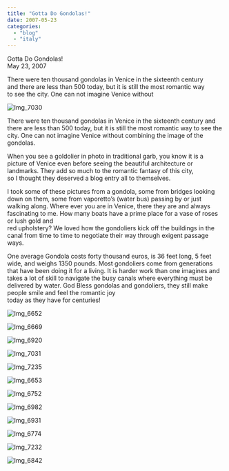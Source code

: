 ```yaml
---
title: "Gotta Do Gondolas!"
date: 2007-05-23
categories: 
  - "blog"
  - "italy"
---
```


Gotta Do Gondolas!  
May 23, 2007

There were ten thousand gondolas in Venice in the sixteenth century  
and there are less than 500 today, but it is still the most romantic way  
to see the city. One can not imagine Venice without

<!--more-->

![Img_7030](https://pub-ac94b3f306b24c0dba4238943c97f2e1.r2.dev/photos/uncategorized/2008/03/06/img_7030.png)

There were ten thousand gondolas in Venice in the sixteenth century and there are less than 500 today, but it is still the most romantic way to see the city. One can not imagine Venice without combining the image of the gondolas.

When you see a goldolier in photo in traditional garb, you know it is a picture of Venice even before seeing the beautiful architecture or landmarks. They add so much to the romantic fantasy of this city,  
so I thought they deserved a blog entry all to themselves.

I took some of these pictures from a gondola, some from bridges looking down on them, some from vaporetto’s (water bus) passing by or just walking along. Where ever you are in Venice, there they are and always fascinating to me. How many boats have a prime place for a vase of roses or lush gold and  
red upholstery? We loved how the gondoliers kick off the buildings in the canal from time to time to negotiate their way through exigent passage ways.

One average Gondola costs forty thousand euros, is 36 feet long, 5 feet wide, and weighs 1350 pounds. Most gondoliers come from generations that have been doing it for a living. It is harder work than one imagines and takes a lot of skill to navigate the busy canals where everything must be delivered by water. God Bless gondolas and gondoliers, they still make people smile and feel the romantic joy  
today as they have for centuries!

![Img_6652](https://pub-ac94b3f306b24c0dba4238943c97f2e1.r2.dev/photos/uncategorized/2008/03/06/img_6652.png)

![Img_6669](https://pub-ac94b3f306b24c0dba4238943c97f2e1.r2.dev/photos/uncategorized/2008/03/06/img_6669.png)

![Img_6920](https://pub-ac94b3f306b24c0dba4238943c97f2e1.r2.dev/photos/uncategorized/2008/03/06/img_6920.png)

![Img_7031](https://pub-ac94b3f306b24c0dba4238943c97f2e1.r2.dev/photos/uncategorized/2008/03/06/img_7031.png)

![Img_7235](https://pub-ac94b3f306b24c0dba4238943c97f2e1.r2.dev/photos/uncategorized/2008/03/06/img_7235.png)

![Img_6653](https://pub-ac94b3f306b24c0dba4238943c97f2e1.r2.dev/photos/uncategorized/2008/03/06/img_6653.png)

![Img_6752](https://pub-ac94b3f306b24c0dba4238943c97f2e1.r2.dev/photos/uncategorized/2008/03/06/img_6752.png)

![Img_6982](https://pub-ac94b3f306b24c0dba4238943c97f2e1.r2.dev/photos/uncategorized/2008/03/06/img_6982.png)

![Img_6931](https://pub-ac94b3f306b24c0dba4238943c97f2e1.r2.dev/photos/uncategorized/2008/03/06/img_6931.png)

![Img_6774](https://pub-ac94b3f306b24c0dba4238943c97f2e1.r2.dev/photos/uncategorized/2008/03/06/img_6774.png)

![Img_7232](https://pub-ac94b3f306b24c0dba4238943c97f2e1.r2.dev/photos/uncategorized/2008/03/06/img_7232.png)

![Img_6842](https://pub-ac94b3f306b24c0dba4238943c97f2e1.r2.dev/photos/uncategorized/2008/03/06/img_6842.png)

